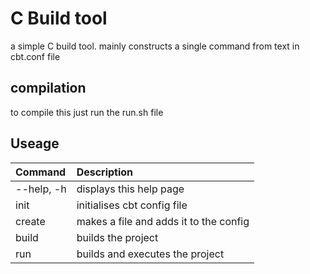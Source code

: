 # C Build tool
a simple C build tool. mainly constructs a single command from text in cbt.conf file  

## compilation
to compile this just run the run.sh file  


  
## Useage
|Command|Description|
|:---|:---|
|--help, -h|  displays this help page|
|init| initialises cbt config file|
|create |makes a file and adds it to the config|
|build| builds the project |
|run| builds and executes the project |


